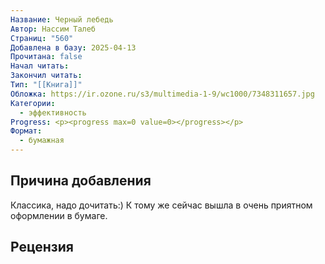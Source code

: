 ```yaml
---
Название: Черный лебедь
Автор: Нассим Талеб
Страниц: "560"
Добавлена в базу: 2025-04-13
Прочитана: false
Начал читать: 
Закончил читать: 
Тип: "[[Книга]]"
Обложка: https://ir.ozone.ru/s3/multimedia-1-9/wc1000/7348311657.jpg
Категории:
  - эффективность
Progress: <p><progress max=0 value=0></progress></p>
Формат:
  - бумажная
---
```

## Причина добавления

Классика, надо дочитать:) К тому же сейчас вышла в очень приятном оформлении в бумаге.

## Рецензия
